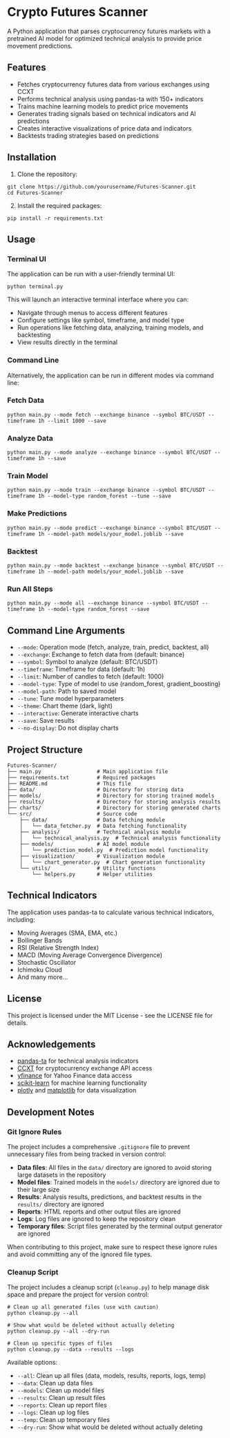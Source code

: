 # Crypto Futures Scanner

A Python application that parses cryptocurrency futures markets with a pretrained AI model for optimized technical analysis to provide price movement predictions.

## Features

- Fetches cryptocurrency futures data from various exchanges using CCXT
- Performs technical analysis using pandas-ta with 150+ indicators
- Trains machine learning models to predict price movements
- Generates trading signals based on technical indicators and AI predictions
- Creates interactive visualizations of price data and indicators
- Backtests trading strategies based on predictions

## Installation

1. Clone the repository:
```
git clone https://github.com/yourusername/Futures-Scanner.git
cd Futures-Scanner
```

2. Install the required packages:
```
pip install -r requirements.txt
```

## Usage

### Terminal UI

The application can be run with a user-friendly terminal UI:

```
python terminal.py
```

This will launch an interactive terminal interface where you can:
- Navigate through menus to access different features
- Configure settings like symbol, timeframe, and model type
- Run operations like fetching data, analyzing, training models, and backtesting
- View results directly in the terminal

### Command Line

Alternatively, the application can be run in different modes via command line:

### Fetch Data

```
python main.py --mode fetch --exchange binance --symbol BTC/USDT --timeframe 1h --limit 1000 --save
```

### Analyze Data

```
python main.py --mode analyze --exchange binance --symbol BTC/USDT --timeframe 1h --save
```

### Train Model

```
python main.py --mode train --exchange binance --symbol BTC/USDT --timeframe 1h --model-type random_forest --tune --save
```

### Make Predictions

```
python main.py --mode predict --exchange binance --symbol BTC/USDT --timeframe 1h --model-path models/your_model.joblib --save
```

### Backtest

```
python main.py --mode backtest --exchange binance --symbol BTC/USDT --timeframe 1h --model-path models/your_model.joblib --save
```

### Run All Steps

```
python main.py --mode all --exchange binance --symbol BTC/USDT --timeframe 1h --model-type random_forest --save
```

## Command Line Arguments

- `--mode`: Operation mode (fetch, analyze, train, predict, backtest, all)
- `--exchange`: Exchange to fetch data from (default: binance)
- `--symbol`: Symbol to analyze (default: BTC/USDT)
- `--timeframe`: Timeframe for data (default: 1h)
- `--limit`: Number of candles to fetch (default: 1000)
- `--model-type`: Type of model to use (random_forest, gradient_boosting)
- `--model-path`: Path to saved model
- `--tune`: Tune model hyperparameters
- `--theme`: Chart theme (dark, light)
- `--interactive`: Generate interactive charts
- `--save`: Save results
- `--no-display`: Do not display charts

## Project Structure

```
Futures-Scanner/
├── main.py                  # Main application file
├── requirements.txt         # Required packages
├── README.md                # This file
├── data/                    # Directory for storing data
├── models/                  # Directory for storing trained models
├── results/                 # Directory for storing analysis results
├── charts/                  # Directory for storing generated charts
└── src/                     # Source code
    ├── data/                # Data fetching module
    │   └── data_fetcher.py  # Data fetching functionality
    ├── analysis/            # Technical analysis module
    │   └── technical_analysis.py  # Technical analysis functionality
    ├── models/              # AI model module
    │   └── prediction_model.py  # Prediction model functionality
    ├── visualization/       # Visualization module
    │   └── chart_generator.py  # Chart generation functionality
    └── utils/               # Utility functions
        └── helpers.py       # Helper utilities
```

## Technical Indicators

The application uses pandas-ta to calculate various technical indicators, including:

- Moving Averages (SMA, EMA, etc.)
- Bollinger Bands
- RSI (Relative Strength Index)
- MACD (Moving Average Convergence Divergence)
- Stochastic Oscillator
- Ichimoku Cloud
- And many more...

## License

This project is licensed under the MIT License - see the LICENSE file for details.

## Acknowledgements

- [pandas-ta](https://github.com/twopirllc/pandas-ta) for technical analysis indicators
- [CCXT](https://github.com/ccxt/ccxt) for cryptocurrency exchange API access
- [yfinance](https://github.com/ranaroussi/yfinance) for Yahoo Finance data access
- [scikit-learn](https://scikit-learn.org/) for machine learning functionality
- [plotly](https://plotly.com/) and [matplotlib](https://matplotlib.org/) for data visualization

## Development Notes

### Git Ignore Rules

The project includes a comprehensive `.gitignore` file to prevent unnecessary files from being tracked in version control:

- **Data files**: All files in the `data/` directory are ignored to avoid storing large datasets in the repository
- **Model files**: Trained models in the `models/` directory are ignored due to their large size
- **Results**: Analysis results, predictions, and backtest results in the `results/` directory are ignored
- **Reports**: HTML reports and other output files are ignored
- **Logs**: Log files are ignored to keep the repository clean
- **Temporary files**: Script files generated by the terminal output generator are ignored

When contributing to this project, make sure to respect these ignore rules and avoid committing any of the ignored file types.

### Cleanup Script

The project includes a cleanup script (`cleanup.py`) to help manage disk space and prepare the project for version control:

```
# Clean up all generated files (use with caution)
python cleanup.py --all

# Show what would be deleted without actually deleting
python cleanup.py --all --dry-run

# Clean up specific types of files
python cleanup.py --data --results --logs
```

Available options:
- `--all`: Clean up all files (data, models, results, reports, logs, temp)
- `--data`: Clean up data files
- `--models`: Clean up model files
- `--results`: Clean up result files
- `--reports`: Clean up report files
- `--logs`: Clean up log files
- `--temp`: Clean up temporary files
- `--dry-run`: Show what would be deleted without actually deleting
